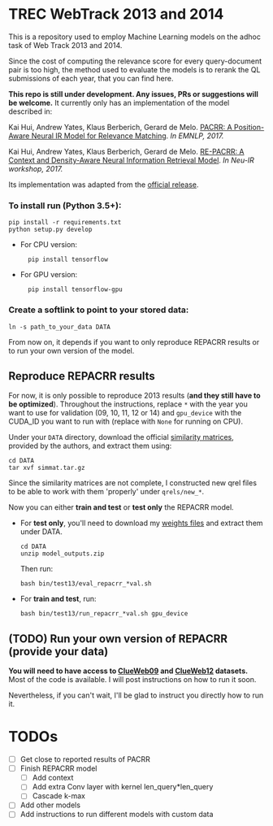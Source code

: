 # TREC WebTrack 2013 and 2014
This is a repository used to employ Machine Learning models on the adhoc task of Web Track 2013 and 2014.

Since the cost of computing the relevance score for every query-document pair is too high, the method used to evaluate the models is to rerank the QL submissions of each year, that you can find here.

**This repo is still under development. Any issues, PRs or suggestions will be welcome.**
It currently only has an implementation of the model described in:

Kai Hui, Andrew Yates, Klaus Berberich, Gerard de Melo.
[PACRR: A Position-Aware Neural IR Model for Relevance Matching](https://arxiv.org/pdf/1704.03940.pdf).
*In EMNLP, 2017.*

Kai Hui, Andrew Yates, Klaus Berberich, Gerard de Melo.
[RE-PACRR: A Context and Density-Aware Neural Information Retrieval Model](https://arxiv.org/pdf/1706.10192.pdf).
*In Neu-IR workshop, 2017.*

Its implementation was adapted from the [official release](https://github.com/khui/repacrr).
### To install run (Python 3.5+):
    pip install -r requirements.txt
    python setup.py develop
* For CPU version:

        pip install tensorflow
* For GPU version:
    
        pip install tensorflow-gpu




### Create a softlink to point to your stored data:

`ln -s path_to_your_data DATA`

From now on, it depends if you want to only reproduce REPACRR results or to run your own version of the model.

## Reproduce REPACRR results
For now, it is only possible to reproduce 2013 results (**and they still have to be optimized**).
Throughout the instructions, replace `*` with the year you want to use for validation (09, 10, 11, 12 or 14) and 
`gpu_device` with the CUDA_ID you want to run with (replace with `None` for running on CPU).

Under your `DATA` directory, download the official [similarity matrices](https://drive.google.com/file/d/0B3FrsWe6Y5YqdEtfSjI4N0h1LXM/view?usp=sharing), provided by the authors, and extract them using:

    cd DATA
    tar xvf simmat.tar.gz

Since the similarity matrices are not complete, I constructed new qrel files to be able to work with them 'properly' under `qrels/new_*`.

Now you can either **train and test** or **test only** the REPACRR model.
* For **test only**, you'll need to download my [weights files](https://drive.google.com/file/d/1g7xkoZ5cZgKWNyhxkN0CbZASaUPumA0G/view?usp=sharing) and extract them under DATA.
    
      cd DATA
      unzip model_outputs.zip
    Then run:
    
      bash bin/test13/eval_repacrr_*val.sh
* For **train and test**, run: 
    
      bash bin/test13/run_repacrr_*val.sh gpu_device



## (TODO) Run your own version of REPACRR (provide your data)

**You will need to have access to 
[ClueWeb09](https://lemurproject.org/clueweb09/) and [ClueWeb12](https://lemurproject.org/clueweb12/) datasets.**
Most of the code is available. I will post instructions on how to run it soon.

Nevertheless, if you can't wait, I'll be glad to instruct you directly how to run it.

# TODOs
- [ ] Get close to reported results of PACRR
- [ ] Finish REPACRR model
  - [ ] Add context
  - [ ] Add extra Conv layer with kernel len_query*len_query
  - [ ] Cascade k-max
- [ ] Add other models
- [ ] Add instructions to run different models with custom data
